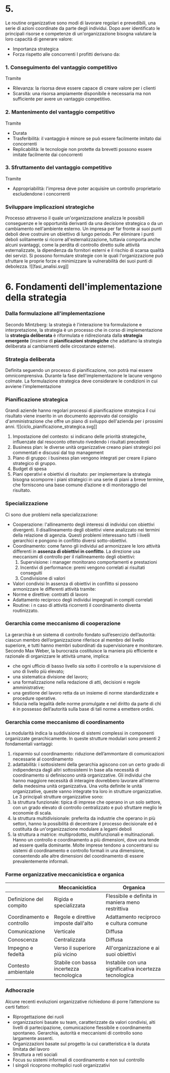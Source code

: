 # 5. 
Le routine organizzative sono modi di lavorare regolari e prevedibili, una serie di azioni coordinate da parte degli individui.
Dopo aver identificato le principali risorse e competenze di un'organizzazione bisogna valutare la loro capacità di generare valore:
- Importanza strategica
- Forza rispetto alle concorrenti
I profitti derivano da: 
### 1. Conseguimento del vantaggio competitivo
Tramite
- Rilevanza: la risorsa deve essere capace di creare valore per i clienti
- Scarsità: una risorsa ampiamente disponibile è necessaria ma non sufficiente per avere un vantaggio competitivo.
### 2. Mantenimento del vantaggio competitivo
Tramite
- Durata
- Trasferibilità: il vantaggio è minore se può essere facilmente imitato dai concorrenti
- Replicabilità: le tecnologie non protette da brevetti possono essere imitate facilmente dai concorrenti 
### 3. Sfruttamento del vantaggio competitivo
Tramite
- Appropriabilità: l'impresa deve poter acquisire un controllo proprietario escludendone i concorrenti
### Sviluppare implicazioni strategiche
Processo attraverso il quale un'organizzazione analizza le possibili conseguenze e le opportunità derivanti da una decisione strategica o da un cambiamento nell'ambiente esterno.
Un impresa per far fronte ai suoi punti deboli deve costruire un obiettivo di lungo periodo. Per eliminare i punti deboli solitamente si ricorre all'esternalizzazione, tuttavia comporta anche alcuni svantaggi, come la perdita di controllo diretto sulle attività esternalizzate, la dipendenza da fornitori esterni e il rischio di scarsa qualità dei servizi.
Si possono formulare strategie con le quali l'organizzazione può sfruttare le proprie forze e minimizzare la vulnerabilità dei suoi punti di debolezza.
 ![[fasi_analisi.svg]]
# 6. Fondamenti dell'implementazione della strategia
### Dalla formulazione all'implementazione
Secondo Mintzberg: la strategia è l'interazione tra formulazione e interpretazione, la strategia è un processo che in corso di implementazione la **strategia deliberata** è riformulata e ridirezionata dalla **strategia emergente** (insieme di **pianificazioni strategiche** che adattano la strategia deliberata ai cambiamenti delle circostanze esterne).
### Strategia deliberata
Definita seguendo un processo di pianificazione, non potrà mai essere omnicomprensiva. Durante la fase dell'implementazione le lacune vengono colmate. La formulazione strategica deve considerare le condizioni in cui avviene l'implementazione
### Pianificazione strategica
Grandi aziende hanno regolari processi di pianificazione strategica il cui risultato viene inserito in un documento approvato dal consiglio d'amministrazione che offre un piano di sviluppo dell'azienda per i prossimi anni.
![[ciclo_pianificazione_strategica.svg]]
1. Impostazione del contesto: si indicano delle priorità strategiche, influenzate dal resoconto ottenuto rivedendo i risultati precedenti
2. Business plan: le diverse unità organizzative creano piani strategici poi commentati e discussi dal top management
3. Piano di gruppo: i business plan vengono integrati per creare il piano strategico di gruppo.
4. Budget di spesa
5. Piani operativi e obiettivi di risultato: per implementare la strategia bisogna scomporre i piani strategici in una serie di piani a breve termine, che forniscono una base comune d’azione e di monitoraggio del risultato.
### Specializzazione
Ci sono due problemi nella specializzazione:
- Cooperazione: l'allineamento degli interessi di individui con obiettivi divergenti. Il disallineamento degli obiettivi viene analizzato nei termini della relazione di agenzia. Questi problemi interessano tutti i livelli gerarchici e pongono in conflitto diversi sotto-obiettivi.
- Coordinamento: come fanno gli individui ad armonizzare le loro attività differenti in **assenza di obiettivi in conflitto**. La direzione usa meccanismi di controllo per il riallineamento degli obiettivi:
	1.  Supervisione: i manager monitorano comportamenti e prestazioni
	2. Incentivi di performance: premi vengono correlati ai risultati conseguiti
	3. Condivisione di valori
- Valori condivisi
In assenza di obiettivi in conflitto si possono armonizzare le differenti attività tramite:
- Norme e direttive: contratti di lavoro
- Adattamento reciproco degli individui impegnati in compiti correlati
- Routine: i n caso di attività ricorrenti il coordinamento diventa routinizzato.
### Gerarchia come meccanismo di cooperazione
La gerarchia è un sistema di controllo fondato sull’esercizio dell’autorità: ciascun membro dell’organizzazione riferisce al membro del livello superiore, e tutti hanno membri subordinati da supervisionare e monitorare.
Secondo Max Weber, la burocrazia costituisce la maniera più efficiente e razionale di organizzare le attività umane, implica:
- che ogni ufficio di basso livello sia sotto il controllo e la supervisione di uno di livello più elevato;
- una sistematica divisione del lavoro;
- una formalizzazione nella redazione di atti, decisioni e regole amministrative;
- una gestione del lavoro retta da un insieme di norme standardizzate e procedure operative.
- fiducia nella legalità delle norme promulgate e nel diritto da parte di chi è in possesso dell’autorità sulla base di tali norme a emettere ordini.
### Gerarchia come meccanismo di coordinamento
La modularità indica la suddivisione di sistemi complessi in componenti organizzate gerarchicamente. In queste strutture modulari sono presenti 2 fondamentali vantaggi:
1. risparmio sul coordinamento: riduzione dell’ammontare di comunicazioni necessarie al coordinamento
2. adattabilità: i sottosistemi della gerarchia agiscono con un certo grado di indipendenza dagli altri sottosistemi
In base alla necessità di coordinamento si definiscono unità organizzative. Gli individui che hanno maggiore necessità di interagire dovrebbero lavorare all’interno della medesima unità organizzativa.
Una volta definite le unità organizzative, queste vanno integrate tra loro in strutture organizzative.
Le 3 principali strutture organizzative sono:
1. la struttura funzionale: tipica di imprese che operano in un solo settore, con un grado elevato di controllo centralizzato e può sfruttare meglio le economie di scala.
2. la struttura multidivisionale: preferita da industrie che operano in più settori, hanno la possibilità di decentrare il processo decisionale ed è costituita da un'organizzazione modulare a legami deboli
3. la struttura a matrice: multiprodotto, multifunzionali e multinazionali. Hanno un controllo e coordinamento a più dimensioni, dove una tende ad essere quella dominante. Molte imprese tendono a concentrarsi su sistemi di coordinamento e controllo formali in una dimensione, consentendo alle altre dimensioni del coordinamento di essere prevalentemente informali.
### Forme organizzative meccanicistica e organica
|                           | Meccanicistica                           | Organica                                               |
| ------------------------- | ---------------------------------------- | ------------------------------------------------------ |
| Definizione del compito   | Rigida e specializzata                   | Flessibile e definita in maniera meno restrittiva      |
| Coordinamento e controllo | Regole e direttive imposte dall'alto     | Adattamento reciproco e cultura comune                 |
| Comunicazione             | Verticale                                | Diffusa                                                |
| Conoscenza                | Centralizzata                            | Diffusa                                                |
| Impegno e fedeltà         | Verso il superiore più vicino            | All'organizzazione e ai suoi obiettivi                 |
| Contesto ambientale       | Stabile con bassa incertezza tecnologica | Instabile con una significativa incertezza tecnologica |
### Adhocrazie
Alcune recenti evoluzioni organizzative richiedono di porre l’attenzione su certi fattori:
- Riprogettazione dei ruoli
- organizzazioni basate su team, caratterizzate da valori condivisi, alti livelli di partecipazione, comunicazione flessibile e coordinamento spontaneo. Gerarchia, autorità e meccanismi di controllo sono largamente assenti.
- Organizzazioni basate sul progetto la cui caratteristica è la durata limitata del lavoro
- Struttura a reti sociali
- Focus su sistemi informali di coordinamento e non sul controllo
- I singoli ricoprono molteplici ruoli organizzativi